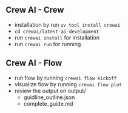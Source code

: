 ## Crew AI - Crew
- installation by run ```uv tool install crewai```
- ```cd crewai/latest-ai-development```
- run ```crewai install``` for installation
- run ```crewai run``` for running

## Crew AI - Flow
- run flow by running ```crewai flow kickoff```
- visualize flow by running ```crewai flow plot```
- review the output on output/
    - guidline_outline.json
    - complete_guide.md